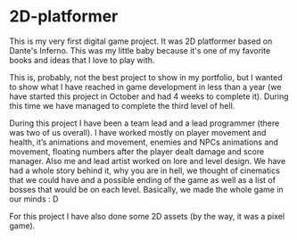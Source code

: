# 2D-platformer

This is my very first digital game project. It was 2D platformer based on Dante's Inferno. This was my little baby because it's one of my favorite books and ideas that I love to play with.

This is, probably, not the best project to show in my portfolio, but I wanted to show what I have reached in game development in less than a year (we have started this project in October and had 4 weeks to complete it). During this time we have managed to complete the third level of hell.

During this project I have been a team lead and a lead programmer (there was two of us overall). I have worked mostly on player movement and health, it’s animations and movement, enemies and NPCs animations and movement, floating numbers after the player dealt damage and score manager. Also me and lead artist worked on lore and level design. We have had a whole story behind it, why you are in hell, we thought of cinematics that we could have and a possible ending of the game as well as a list of bosses that would be on each level. Basically, we made the whole game in our minds : D

For this project I have also done some 2D assets (by the way, it was a pixel game). 
